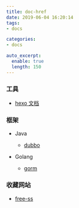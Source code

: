 ```yaml
---
title: doc-href
date: 2019-06-04 16:20:14
tags:
- docs

categories:
- docs

auto_excerpt:
  enable: true
  length: 150
---
```


### 工具
* [hexo 文档](https://hexo.io/zh-cn/docs/)


### 框架
- Java
   - [dubbo](http://dubbo.apache.org/zh-cn/index.html)
    
- Golang
   - [gorm](https://gorm.io/zh_CN/docs/index.html)


### 收藏网站
- [free-ss](https://free-ss.ooo/)
